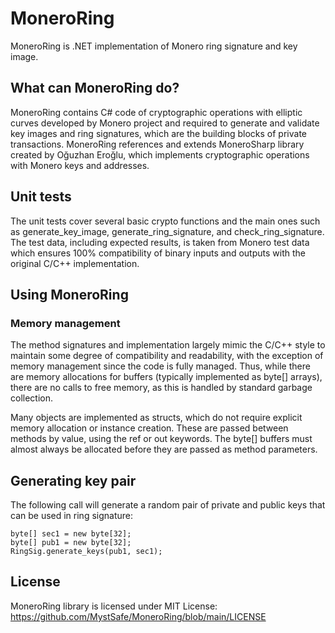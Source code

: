 # MoneroRing

MoneroRing is .NET implementation of Monero ring signature and key image.

## What can MoneroRing do?

MoneroRing contains C# code of cryptographic operations with elliptic curves developed by Monero project and
required to generate and validate key images and ring signatures, which are the building blocks of private transactions.
MoneroRing references and extends MoneroSharp library created by Oğuzhan Eroğlu,
which implements cryptographic operations with Monero keys and addresses.

## Unit tests
The unit tests cover several basic crypto functions and the main ones such as generate_key_image, generate_ring_signature, and check_ring_signature.
The test data, including expected results, is taken from Monero test data which ensures 100% compatibility of binary inputs and outputs with the original C/C++ implementation.

## Using MoneroRing

### Memory management
The method signatures and implementation largely mimic the C/C++ style to maintain some degree of compatibility and readability, with the exception of memory management since the code is fully managed.
Thus, while there are memory allocations for buffers (typically implemented as byte[] arrays), there are no calls to free memory,
as this is handled by standard garbage collection.

Many objects are implemented as structs, which do not require explicit memory allocation or instance creation.
These are passed between methods by value, using the ref or out keywords.
The byte[] buffers must almost always be allocated before they are passed as method parameters.
## Generating key pair

The following call will generate a random pair of private and public keys that can be used in ring signature:
```
byte[] sec1 = new byte[32];
byte[] pub1 = new byte[32];
RingSig.generate_keys(pub1, sec1);
```

## License

MoneroRing library is licensed under MIT License: https://github.com/MystSafe/MoneroRing/blob/main/LICENSE